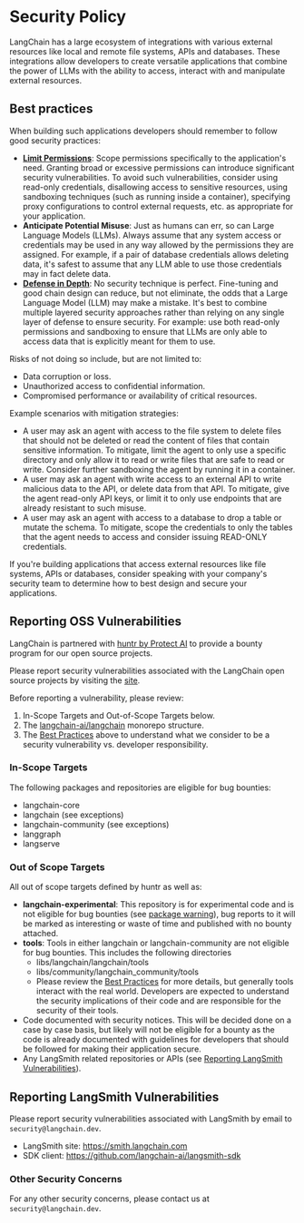 # Security Policy

LangChain has a large ecosystem of integrations with various external resources like local and remote file systems, APIs and databases. These integrations allow developers to create versatile applications that combine the power of LLMs with the ability to access, interact with and manipulate external resources.

## Best practices

When building such applications developers should remember to follow good security practices:

* [**Limit Permissions**](https://en.wikipedia.org/wiki/Principle_of_least_privilege): Scope permissions specifically to the application's need. Granting broad or excessive permissions can introduce significant security vulnerabilities. To avoid such vulnerabilities, consider using read-only credentials, disallowing access to sensitive resources, using sandboxing techniques (such as running inside a container), specifying proxy configurations to control external requests, etc. as appropriate for your application.
* **Anticipate Potential Misuse**: Just as humans can err, so can Large Language Models (LLMs). Always assume that any system access or credentials may be used in any way allowed by the permissions they are assigned. For example, if a pair of database credentials allows deleting data, it's safest to assume that any LLM able to use those credentials may in fact delete data.
* [**Defense in Depth**](https://en.wikipedia.org/wiki/Defense_in_depth_(computing)): No security technique is perfect. Fine-tuning and good chain design can reduce, but not eliminate, the odds that a Large Language Model (LLM) may make a mistake. It's best to combine multiple layered security approaches rather than relying on any single layer of defense to ensure security. For example: use both read-only permissions and sandboxing to ensure that LLMs are only able to access data that is explicitly meant for them to use.

Risks of not doing so include, but are not limited to:
* Data corruption or loss.
* Unauthorized access to confidential information.
* Compromised performance or availability of critical resources.

Example scenarios with mitigation strategies:

* A user may ask an agent with access to the file system to delete files that should not be deleted or read the content of files that contain sensitive information. To mitigate, limit the agent to only use a specific directory and only allow it to read or write files that are safe to read or write. Consider further sandboxing the agent by running it in a container.
* A user may ask an agent with write access to an external API to write malicious data to the API, or delete data from that API. To mitigate, give the agent read-only API keys, or limit it to only use endpoints that are already resistant to such misuse.
* A user may ask an agent with access to a database to drop a table or mutate the schema. To mitigate, scope the credentials to only the tables that the agent needs to access and consider issuing READ-ONLY credentials.

If you're building applications that access external resources like file systems, APIs
or databases, consider speaking with your company's security team to determine how to best
design and secure your applications.

## Reporting OSS Vulnerabilities

LangChain is partnered with [huntr by Protect AI](https://huntr.com/) to provide 
a bounty program for our open source projects. 

Please report security vulnerabilities associated with the LangChain 
open source projects by visiting the [site](https://huntr.com/bounties/disclose/?target=https%3A%2F%2Fgithub.com%2Flangchain-ai%2Flangchain&validSearch=true).

Before reporting a vulnerability, please review:

1) In-Scope Targets and Out-of-Scope Targets below.
2) The [langchain-ai/langchain](https://python.langchain.com/docs/contributing/repo_structure) monorepo structure.
3) The [Best Practices](#best-practices) above to
   understand what we consider to be a security vulnerability vs. developer
   responsibility.

### In-Scope Targets

The following packages and repositories are eligible for bug bounties:

- langchain-core
- langchain (see exceptions)
- langchain-community (see exceptions)
- langgraph
- langserve

### Out of Scope Targets

All out of scope targets defined by huntr as well as:

- **langchain-experimental**: This repository is for experimental code and is not
  eligible for bug bounties (see [package warning](https://pypi.org/project/langchain-experimental/)), bug reports to it will be marked as interesting or waste of
  time and published with no bounty attached.
- **tools**: Tools in either langchain or langchain-community are not eligible for bug
  bounties. This includes the following directories
  - libs/langchain/langchain/tools
  - libs/community/langchain_community/tools
  - Please review the [Best Practices](#best-practices)
    for more details, but generally tools interact with the real world. Developers are
    expected to understand the security implications of their code and are responsible
    for the security of their tools.
- Code documented with security notices. This will be decided done on a case by
  case basis, but likely will not be eligible for a bounty as the code is already
  documented with guidelines for developers that should be followed for making their
  application secure.
- Any LangSmith related repositories or APIs (see [Reporting LangSmith Vulnerabilities](#reporting-langsmith-vulnerabilities)).

## Reporting LangSmith Vulnerabilities

Please report security vulnerabilities associated with LangSmith by email to `security@langchain.dev`.

- LangSmith site: https://smith.langchain.com
- SDK client: https://github.com/langchain-ai/langsmith-sdk

### Other Security Concerns

For any other security concerns, please contact us at `security@langchain.dev`.
